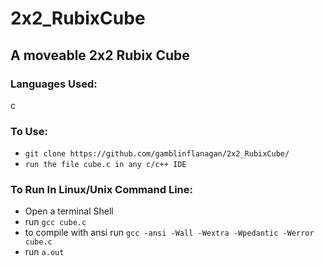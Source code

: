 # 2x2_RubixCube
## A moveable 2x2 Rubix Cube


### Languages Used:

c


### To Use:

* `git clone https://github.com/gamblinflanagan/2x2_RubixCube/`
* `run the file cube.c in any c/c++ IDE`

### To Run In Linux/Unix Command Line:

* Open a terminal Shell
* run `gcc cube.c`
* to compile with ansi run `gcc -ansi -Wall -Wextra -Wpedantic -Werror cube.c`
* run `a.out`
